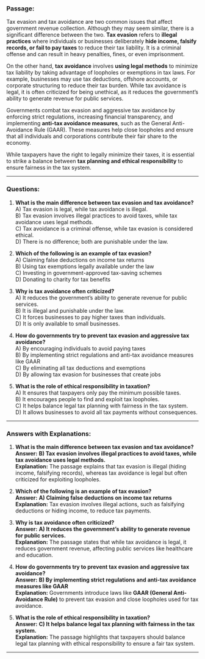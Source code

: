### **Passage:**  
Tax evasion and tax avoidance are two common issues that affect government revenue collection. Although they may seem similar, there is a significant difference between the two. **Tax evasion** refers to **illegal practices** where individuals or businesses deliberately **hide income, falsify records, or fail to pay taxes** to reduce their tax liability. It is a criminal offense and can result in heavy penalties, fines, or even imprisonment.  

On the other hand, **tax avoidance** involves **using legal methods** to minimize tax liability by taking advantage of loopholes or exemptions in tax laws. For example, businesses may use tax deductions, offshore accounts, or corporate structuring to reduce their tax burden. While tax avoidance is legal, it is often criticized for being unethical, as it reduces the government’s ability to generate revenue for public services.  

Governments combat tax evasion and aggressive tax avoidance by enforcing strict regulations, increasing financial transparency, and implementing **anti-tax avoidance measures**, such as the General Anti-Avoidance Rule (GAAR). These measures help close loopholes and ensure that all individuals and corporations contribute their fair share to the economy.  

While taxpayers have the right to legally minimize their taxes, it is essential to strike a balance between **tax planning and ethical responsibility** to ensure fairness in the tax system.  

---

### **Questions:**  

1. **What is the main difference between tax evasion and tax avoidance?**  
   A) Tax evasion is legal, while tax avoidance is illegal.  
   B) Tax evasion involves illegal practices to avoid taxes, while tax avoidance uses legal methods.  
   C) Tax avoidance is a criminal offense, while tax evasion is considered ethical.  
   D) There is no difference; both are punishable under the law.  

2. **Which of the following is an example of tax evasion?**  
   A) Claiming false deductions on income tax returns  
   B) Using tax exemptions legally available under the law  
   C) Investing in government-approved tax-saving schemes  
   D) Donating to charity for tax benefits  

3. **Why is tax avoidance often criticized?**  
   A) It reduces the government’s ability to generate revenue for public services.  
   B) It is illegal and punishable under the law.  
   C) It forces businesses to pay higher taxes than individuals.  
   D) It is only available to small businesses.  

4. **How do governments try to prevent tax evasion and aggressive tax avoidance?**  
   A) By encouraging individuals to avoid paying taxes  
   B) By implementing strict regulations and anti-tax avoidance measures like GAAR  
   C) By eliminating all tax deductions and exemptions  
   D) By allowing tax evasion for businesses that create jobs  

5. **What is the role of ethical responsibility in taxation?**  
   A) It ensures that taxpayers only pay the minimum possible taxes.  
   B) It encourages people to find and exploit tax loopholes.  
   C) It helps balance legal tax planning with fairness in the tax system.  
   D) It allows businesses to avoid all tax payments without consequences.  

---
### **Answers with Explanations:**  

1. **What is the main difference between tax evasion and tax avoidance?**  
   **Answer:** **B) Tax evasion involves illegal practices to avoid taxes, while tax avoidance uses legal methods.**  
   **Explanation:** The passage explains that tax evasion is illegal (hiding income, falsifying records), whereas tax avoidance is legal but often criticized for exploiting loopholes.  

2. **Which of the following is an example of tax evasion?**  
   **Answer:** **A) Claiming false deductions on income tax returns**  
   **Explanation:** Tax evasion involves illegal actions, such as falsifying deductions or hiding income, to reduce tax payments.  

3. **Why is tax avoidance often criticized?**  
   **Answer:** **A) It reduces the government’s ability to generate revenue for public services.**  
   **Explanation:** The passage states that while tax avoidance is legal, it reduces government revenue, affecting public services like healthcare and education.  

4. **How do governments try to prevent tax evasion and aggressive tax avoidance?**  
   **Answer:** **B) By implementing strict regulations and anti-tax avoidance measures like GAAR**  
   **Explanation:** Governments introduce laws like **GAAR (General Anti-Avoidance Rule)** to prevent tax evasion and close loopholes used for tax avoidance.  

5. **What is the role of ethical responsibility in taxation?**  
   **Answer:** **C) It helps balance legal tax planning with fairness in the tax system.**  
   **Explanation:** The passage highlights that taxpayers should balance legal tax planning with ethical responsibility to ensure a fair tax system.  

---
